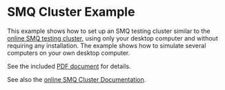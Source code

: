 # SMQ Cluster Example

This example shows how to set up an SMQ testing cluster similar to the
[online SMQ testing cluster](https://realtimelogic.com/IoT-LED-Cluster.html),
using only your desktop computer and without requiring any installation. The
example shows how to simulate several computers on your own desktop
computer.

See the included [PDF document](README.pdf) for details.

See also the [online SMQ Cluster Documentation](http://realtimelogic.com/ba/doc/?url=SMQ-Cluster.html).


